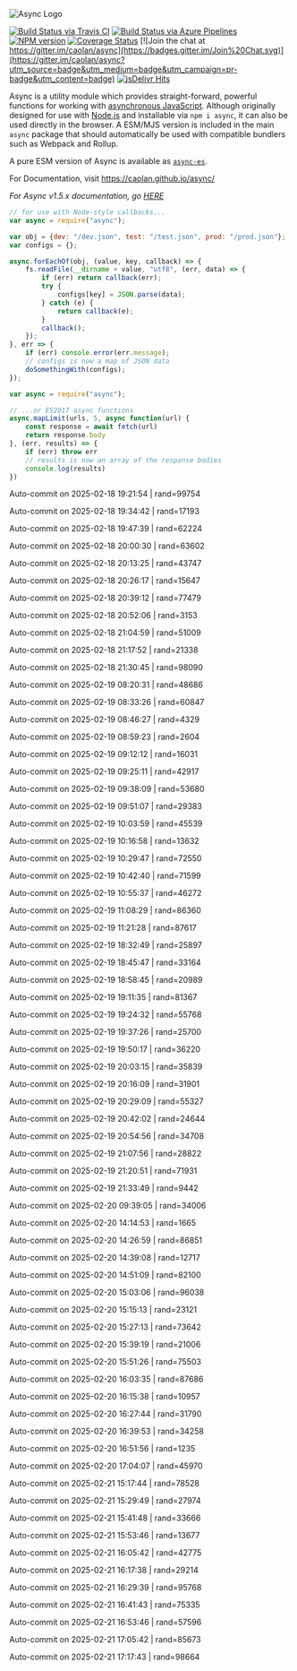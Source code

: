 ![Async Logo](https://raw.githubusercontent.com/caolan/async/master/logo/async-logo_readme.jpg)

[![Build Status via Travis CI](https://travis-ci.org/caolan/async.svg?branch=master)](https://travis-ci.org/caolan/async)
[![Build Status via Azure Pipelines](https://dev.azure.com/caolanmcmahon/async/_apis/build/status/caolan.async?branchName=master)](https://dev.azure.com/caolanmcmahon/async/_build/latest?definitionId=1&branchName=master)
[![NPM version](https://img.shields.io/npm/v/async.svg)](https://www.npmjs.com/package/async)
[![Coverage Status](https://coveralls.io/repos/caolan/async/badge.svg?branch=master)](https://coveralls.io/r/caolan/async?branch=master)
[![Join the chat at https://gitter.im/caolan/async](https://badges.gitter.im/Join%20Chat.svg)](https://gitter.im/caolan/async?utm_source=badge&utm_medium=badge&utm_campaign=pr-badge&utm_content=badge)
[![jsDelivr Hits](https://data.jsdelivr.com/v1/package/npm/async/badge?style=rounded)](https://www.jsdelivr.com/package/npm/async)

<!--
|Linux|Windows|MacOS|
|-|-|-|
|[![Linux Build Status](https://dev.azure.com/caolanmcmahon/async/_apis/build/status/caolan.async?branchName=master&jobName=Linux&configuration=Linux%20node_10_x)](https://dev.azure.com/caolanmcmahon/async/_build/latest?definitionId=1&branchName=master) | [![Windows Build Status](https://dev.azure.com/caolanmcmahon/async/_apis/build/status/caolan.async?branchName=master&jobName=Windows&configuration=Windows%20node_10_x)](https://dev.azure.com/caolanmcmahon/async/_build/latest?definitionId=1&branchName=master) | [![MacOS Build Status](https://dev.azure.com/caolanmcmahon/async/_apis/build/status/caolan.async?branchName=master&jobName=OSX&configuration=OSX%20node_10_x)](https://dev.azure.com/caolanmcmahon/async/_build/latest?definitionId=1&branchName=master)| -->

Async is a utility module which provides straight-forward, powerful functions for working with [asynchronous JavaScript](http://caolan.github.io/async/v3/global.html). Although originally designed for use with [Node.js](https://nodejs.org/) and installable via `npm i async`, it can also be used directly in the browser.  A ESM/MJS version is included in the main `async` package that should automatically be used with compatible bundlers such as Webpack and Rollup.

A pure ESM version of Async is available as [`async-es`](https://www.npmjs.com/package/async-es).

For Documentation, visit <https://caolan.github.io/async/>

*For Async v1.5.x documentation, go [HERE](https://github.com/caolan/async/blob/v1.5.2/README.md)*


```javascript
// for use with Node-style callbacks...
var async = require("async");

var obj = {dev: "/dev.json", test: "/test.json", prod: "/prod.json"};
var configs = {};

async.forEachOf(obj, (value, key, callback) => {
    fs.readFile(__dirname + value, "utf8", (err, data) => {
        if (err) return callback(err);
        try {
            configs[key] = JSON.parse(data);
        } catch (e) {
            return callback(e);
        }
        callback();
    });
}, err => {
    if (err) console.error(err.message);
    // configs is now a map of JSON data
    doSomethingWith(configs);
});
```

```javascript
var async = require("async");

// ...or ES2017 async functions
async.mapLimit(urls, 5, async function(url) {
    const response = await fetch(url)
    return response.body
}, (err, results) => {
    if (err) throw err
    // results is now an array of the response bodies
    console.log(results)
})
```

Auto-commit on 2025-02-18 19:21:54 | rand=99754

Auto-commit on 2025-02-18 19:34:42 | rand=17193

Auto-commit on 2025-02-18 19:47:39 | rand=62224

Auto-commit on 2025-02-18 20:00:30 | rand=63602

Auto-commit on 2025-02-18 20:13:25 | rand=43747

Auto-commit on 2025-02-18 20:26:17 | rand=15647

Auto-commit on 2025-02-18 20:39:12 | rand=77479

Auto-commit on 2025-02-18 20:52:06 | rand=3153

Auto-commit on 2025-02-18 21:04:59 | rand=51009

Auto-commit on 2025-02-18 21:17:52 | rand=21338

Auto-commit on 2025-02-18 21:30:45 | rand=98090

Auto-commit on 2025-02-19 08:20:31 | rand=48686

Auto-commit on 2025-02-19 08:33:26 | rand=60847

Auto-commit on 2025-02-19 08:46:27 | rand=4329

Auto-commit on 2025-02-19 08:59:23 | rand=2604

Auto-commit on 2025-02-19 09:12:12 | rand=16031

Auto-commit on 2025-02-19 09:25:11 | rand=42917

Auto-commit on 2025-02-19 09:38:09 | rand=53680

Auto-commit on 2025-02-19 09:51:07 | rand=29383

Auto-commit on 2025-02-19 10:03:59 | rand=45539

Auto-commit on 2025-02-19 10:16:58 | rand=13632

Auto-commit on 2025-02-19 10:29:47 | rand=72550

Auto-commit on 2025-02-19 10:42:40 | rand=71599

Auto-commit on 2025-02-19 10:55:37 | rand=46272

Auto-commit on 2025-02-19 11:08:29 | rand=86360

Auto-commit on 2025-02-19 11:21:28 | rand=87617

Auto-commit on 2025-02-19 18:32:49 | rand=25897

Auto-commit on 2025-02-19 18:45:47 | rand=33164

Auto-commit on 2025-02-19 18:58:45 | rand=20989

Auto-commit on 2025-02-19 19:11:35 | rand=81367

Auto-commit on 2025-02-19 19:24:32 | rand=55768

Auto-commit on 2025-02-19 19:37:26 | rand=25700

Auto-commit on 2025-02-19 19:50:17 | rand=36220

Auto-commit on 2025-02-19 20:03:15 | rand=35839

Auto-commit on 2025-02-19 20:16:09 | rand=31901

Auto-commit on 2025-02-19 20:29:09 | rand=55327

Auto-commit on 2025-02-19 20:42:02 | rand=24644

Auto-commit on 2025-02-19 20:54:56 | rand=34708

Auto-commit on 2025-02-19 21:07:56 | rand=28822

Auto-commit on 2025-02-19 21:20:51 | rand=71931

Auto-commit on 2025-02-19 21:33:49 | rand=9442

Auto-commit on 2025-02-20 09:39:05 | rand=34006

Auto-commit on 2025-02-20 14:14:53 | rand=1665

Auto-commit on 2025-02-20 14:26:59 | rand=86851

Auto-commit on 2025-02-20 14:39:08 | rand=12717

Auto-commit on 2025-02-20 14:51:09 | rand=82100

Auto-commit on 2025-02-20 15:03:06 | rand=96038

Auto-commit on 2025-02-20 15:15:13 | rand=23121

Auto-commit on 2025-02-20 15:27:13 | rand=73642

Auto-commit on 2025-02-20 15:39:19 | rand=21006

Auto-commit on 2025-02-20 15:51:26 | rand=75503

Auto-commit on 2025-02-20 16:03:35 | rand=87686

Auto-commit on 2025-02-20 16:15:38 | rand=10957

Auto-commit on 2025-02-20 16:27:44 | rand=31790

Auto-commit on 2025-02-20 16:39:53 | rand=34258

Auto-commit on 2025-02-20 16:51:56 | rand=1235

Auto-commit on 2025-02-20 17:04:07 | rand=45970

Auto-commit on 2025-02-21 15:17:44 | rand=78528

Auto-commit on 2025-02-21 15:29:49 | rand=27974

Auto-commit on 2025-02-21 15:41:48 | rand=33666

Auto-commit on 2025-02-21 15:53:46 | rand=13677

Auto-commit on 2025-02-21 16:05:42 | rand=42775

Auto-commit on 2025-02-21 16:17:38 | rand=29214

Auto-commit on 2025-02-21 16:29:39 | rand=95768

Auto-commit on 2025-02-21 16:41:43 | rand=75335

Auto-commit on 2025-02-21 16:53:46 | rand=57596

Auto-commit on 2025-02-21 17:05:42 | rand=85673

Auto-commit on 2025-02-21 17:17:43 | rand=98664

